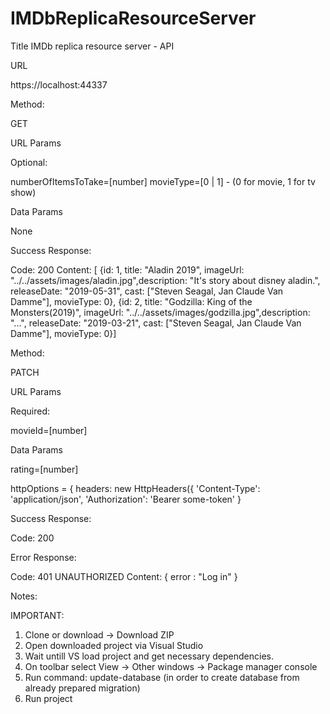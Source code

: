 # IMDbReplicaResourceServer

Title
IMDb replica resource server - API

URL

https://localhost:44337

Method:

GET

URL Params

Optional:

numberOfItemsToTake=[number]
movieType=[0 | 1] - (0 for movie, 1 for tv show)

Data Params

None

Success Response:

Code: 200 
Content: [ {id: 1, title: "Aladin 2019", imageUrl: "../../assets/images/aladin.jpg",description: "It's story about disney aladin.", releaseDate: "2019-05-31", cast: ["Steven Seagal, Jan Claude Van Damme"], movieType: 0},
{id: 2, title: "Godzilla: King of the Monsters(2019)", imageUrl: "../../assets/images/godzilla.jpg",description: "...", releaseDate: "2019-03-21", cast: ["Steven Seagal, Jan Claude Van Damme"], movieType: 0}]

Method:

PATCH

URL Params

Required:

movieId=[number]

Data Params

rating=[number]

httpOptions = {
      headers: new HttpHeaders({
        'Content-Type':  'application/json',
        'Authorization': 'Bearer some-token'
        }
        
Success Response:

Code: 200 


Error Response:

Code: 401 UNAUTHORIZED 
Content: { error : "Log in" }

Notes:

IMPORTANT:
1. Clone or download -> Download ZIP
2. Open downloaded project via Visual Studio 
3. Wait untill VS load project and get necessary dependencies.
4. On toolbar select View -> Other windows -> Package manager console
5. Run command: update-database (in order to create database from already prepared migration)
6. Run project
